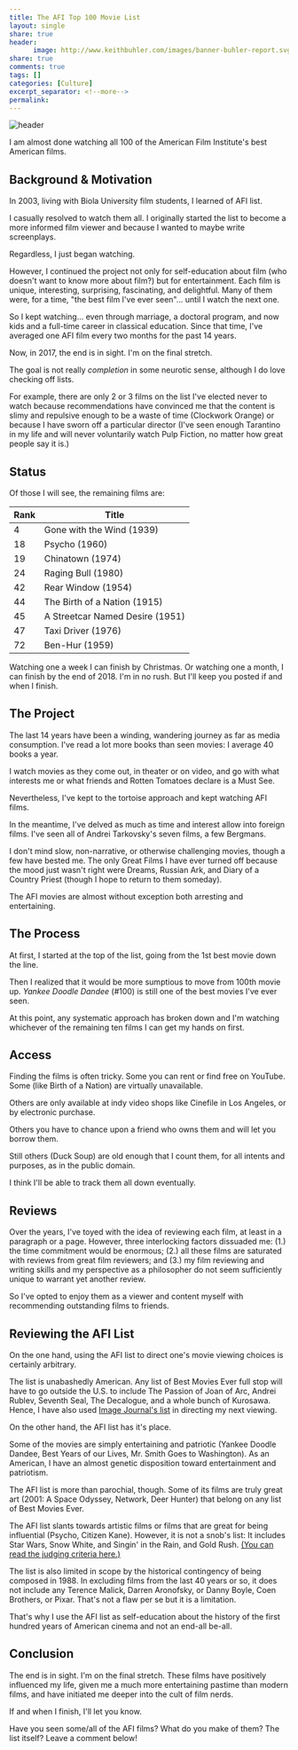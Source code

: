 ```yaml
---
title: The AFI Top 100 Movie List
layout: single
share: true
header:
      image: http://www.keithbuhler.com/images/banner-buhler-report.svg
share: true
comments: true
tags: []
categories: [Culture]
excerpt_separator: <!--more-->
permalink: 
---
```



![header](http://centerforcreativemedia.com/wp-content/uploads/2016/02/the-godfather-1.jpg)

I am almost done watching all 100 of the American Film Institute's best American films. 

## Background & Motivation

In 2003, living with Biola University film students, I learned of AFI list.  

I casually resolved to watch them all.  I originally started the list to become a more informed film viewer and because I wanted to maybe write screenplays. 

Regardless, I just began watching.

However, I continued the project not only for self-education about film (who doesn't want to know more about film?) but for entertainment. Each film is unique, interesting, surprising, fascinating, and delightful. Many of them were, for a time, "the best film I've ever seen"... until I watch the next one. 

So I kept watching... even through marriage, a doctoral program, and now kids and a full-time career in classical education. Since that time, I've averaged one AFI film every two months for the past 14 years. 

Now, in 2017, the end is in sight. I'm on the final stretch. 

<!--more-->

The goal is not really *completion* in some neurotic sense, although I do love checking off lists. 

For example, there are only 2 or 3 films on the list I've elected never to watch because recommendations have convinced me that the content is slimy and repulsive enough to be a waste of time (Clockwork Orange) or because I have sworn off a particular director (I've seen enough Tarantino in my life and will never voluntarily watch Pulp Fiction, no matter how great people say it is.)


## Status

Of those I will see, the remaining films are: 

| Rank |    Title |
|------|----------|
|4    |Gone with the Wind (1939)|
|18   |Psycho (1960)|
|19   |Chinatown (1974)|
|24   |Raging Bull (1980)|
|42   |Rear Window (1954)|
|44   |The Birth of a Nation (1915)|
|45   |A Streetcar Named Desire (1951)|
|47   |Taxi Driver (1976)|
|72   |Ben-Hur (1959)|


Watching one a week I can finish by Christmas. Or watching one a month, I can finish by the end of 2018. I'm in no rush. But I'll keep you posted if and when I finish. 


## The Project

The last 14 years have been a winding, wandering journey as far as media consumption. I've read a lot more books than seen movies: I average 40 books a year.

I watch movies as they come out, in theater or on video, and go with what interests me or what friends and Rotten Tomatoes declare is a Must See. 

Nevertheless, I've kept to the tortoise approach and kept watching AFI films. 

In the meantime, I've delved as much as time and interest allow into foreign films. I've seen all of Andrei Tarkovsky's seven films, a few Bergmans. 

I don't mind slow, non-narrative, or otherwise challenging movies, though a few have bested me. The only Great Films I have ever turned off because the mood just wasn't right were Dreams, Russian Ark, and Diary of a Country Priest (though I hope to return to them someday). 

The AFI movies are almost without exception both arresting and entertaining. 



## The Process

At first, I started at the top of the list, going from the 1st best movie down the line. 

Then I realized that it would be more sumptious to move from 100th movie up. *Yankee Doodle Dandee* (#100) is still one of the best movies I've ever seen.

At this point, any systematic approach has broken down and I'm watching whichever of the remaining ten films I can get my hands on first. 


## Access

Finding the films is often tricky. Some you can rent or find free on YouTube. Some (like Birth of a Nation) are virtually unavailable. 

Others are only available at indy video shops like Cinefile in Los Angeles, or by electronic purchase. 

Others you have to chance upon a friend who owns them and will let you borrow them. 

Still others (Duck Soup) are old enough that I count them, for all intents and purposes, as in the public domain. 

I think I'll be able to track them all down eventually. 

## Reviews

Over the years, I've toyed with the idea of reviewing each film, at least in a paragraph or a page. However, three interlocking factors dissuaded me: (1.) the time commitment would be enormous; (2.) all these films are saturated with reviews from great film reviewers; and (3.) my film reviewing and writing skills and my perspective as a philosopher do not seem sufficiently unique to warrant yet another review. 

So I've opted to enjoy them as a viewer and content myself with recommending outstanding films to friends. 

## Reviewing the AFI List

On the one hand, using the AFI list to direct one's movie viewing choices is certainly arbitrary. 

The list is unabashedly American. Any list of Best Movies Ever full stop will have to go outside the U.S. to include The Passion of Joan of Arc, Andrei Rublev, Seventh Seal, The Decalogue, and a whole bunch of Kurosawa. Hence, I have also used [Image Journal's list](https://www.imagejournal.org/top-100-films/) in directing my next viewing. 

On the other hand, the AFI list has it's place. 

Some of the movies are simply entertaining and patriotic (Yankee Doodle Dandee, Best Years of our Lives, Mr. Smith Goes to Washington). As an American, I have an almost genetic disposition toward entertainment and patriotism. 

The AFI list is more than parochial, though. Some of its films are truly great art (2001: A Space Odyssey, Network, Deer Hunter) that belong on any list of Best Movies Ever. 

The AFI list slants towards artistic films or films that are great for being influential (Psycho, Citizen Kane). However, it is not a snob's list: It includes Star Wars, Snow White, and Singin' in the Rain, and Gold Rush. [(You can read the judging criteria here.)](http://www.filmsite.org/afi100films.html)

The list is also limited in scope by the historical contingency of being composed in 1988.  In excluding films from the last 40 years or so, it does not include any Terence Malick, Darren Aronofsky, or Danny Boyle, Coen Brothers, or Pixar. That's not a flaw per se but it is a limitation. 

That's why I use the AFI list as self-education about the history of the first hundred years of American cinema and not an end-all be-all. 

## Conclusion

The end is in sight. I'm on the final stretch. These films have positively influenced my life, given me a much more entertaining pastime than modern films, and have initiated me deeper into the cult of film nerds. 

If and when I finish, I'll let you know. 

Have you seen some/all of the AFI films? What do you make of them? The list itself? Leave a comment below!